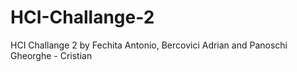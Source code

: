 # HCI-Challange-2
HCI Challange 2 by Fechita Antonio, Bercovici Adrian and Panoschi Gheorghe - Cristian
